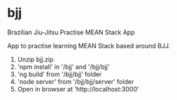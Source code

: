 # bjj
Brazilian Jiu-Jitsu Practise MEAN Stack App

App to practise learning MEAN Stack based around BJJ.

1. Unzip bjj.zip
2. 'npm install' in '/bjj' and '/bjj/bjj'
3. 'ng build' from '/bjj/bjj' folder 
4. 'node server' from '/bjj/bjj/server' folder
5. Open in browser at 'http://localhost:3000'
